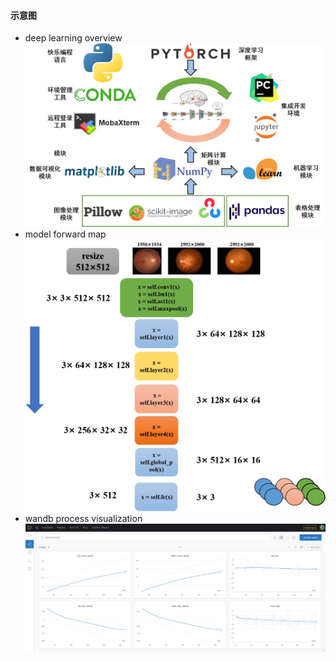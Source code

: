 #### 示意图
* deep learning overview
![](./concept.jpg)
* model forward map
![](./forward_vis.jpg)
* wandb process visualization
![](./wandb_vis.jpg)
